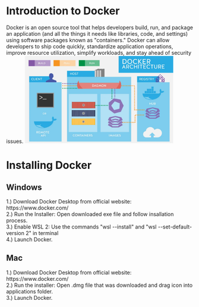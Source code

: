 <h1>Introduction to Docker</h1>
Docker is an open source tool that helps developers build, run, and package an application (and all the things it needs like libraries, code, and settings) using software packages known as "containers." Docker can allow developers to ship code quickly, standardize application operations, improve resource utilization, simplify workloads, and stay ahead of security issues.

<img src="img/docker.png" alt="docker diagram" width="400"/>

<h1>Installing Docker</h1>
<h2>Windows</h2>
1.) Download Docker Desktop from official website: https://www.docker.com/ <br>
2.) Run the Installer: Open downloaded exe file and follow insallation process. <br>
3.) Enable WSL 2: Use the commands "wsl --install" and "wsl --set-default-version 2" in terminal <br>
4.) Launch Docker.

<h2>Mac</h2>
1.) Download Docker Desktop from official website: https://www.docker.com/ <br>
2.) Run the installer: Open .dmg file that was downloaded and drag icon into applications folder. <br>
3.) Launch Docker. <br>
